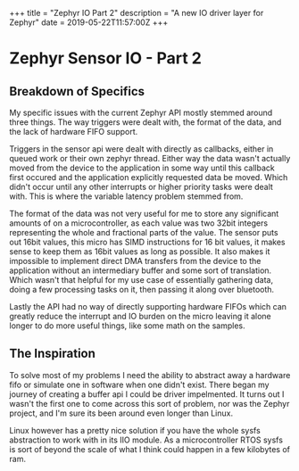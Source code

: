 +++
title = "Zephyr IO Part 2"
description = "A new IO driver layer for Zephyr"
date = 2019-05-22T11:57:00Z
+++

# Zephyr Sensor IO - Part 2

## Breakdown of Specifics

My specific issues with the current Zephyr API mostly stemmed around three things.
The way triggers were dealt with, the format of the data, and the lack of hardware
FIFO support.

Triggers in the sensor api were dealt with directly as callbacks, either in
queued work or their own zephyr thread. Either way the data wasn't actually
moved from the device to the application in some way until this callback first
occured and the application explicitly requested data be moved. Which didn't
occur until any other interrupts or higher priority tasks were dealt with.
This is where the variable latency problem stemmed from.

The format of the data was not very useful for me to store any significant
amounts of on a microcontroller, as each value was two 32bit integers
representing the whole and fractional parts of the value. The sensor puts
out 16bit values, this micro has SIMD instructions for 16 bit values,
it makes sense to keep them as 16bit values as long as possible. It also
makes it impossible to implement direct DMA transfers from the device to the
application without an intermediary buffer and some sort of translation. Which
wasn't that helpful for my use case of essentially gathering data, doing a few
processing tasks on it, then passing it along over bluetooth.

Lastly the API had no way of directly supporting hardware FIFOs which can
greatly reduce the interrupt and IO burden on the micro leaving it alone
longer to do more useful things, like some math on the samples.

## The Inspiration

To solve most of my problems I need the ability to abstract away a hardware
fifo or simulate one in software when one didn't exist. There began my
journey of creating a buffer api I could be driver impelmented. It turns
out I wasn't the first one to come across this sort of problem, nor
was the Zephyr project, and I'm sure its been around even longer than Linux.

Linux however has a pretty nice solution if you have the whole sysfs 
abstraction to work with in its IIO module. As a microcontroller RTOS sysfs
is sort of beyond the scale of what I think could happen in a few kilobytes of
ram.

